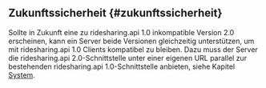## Zukunftssicherheit {#zukunftssicherheit}

Sollte in Zukunft eine zu ridesharing.api 1.0 inkompatible Version 2.0 erscheinen, kann ein
Server beide Versionen gleichzeitig unterstützen, um mit ridesharing.api 1.0 Clients
kompatibel zu bleiben. Dazu muss der Server die ridesharing.api 2.0-Schnittstelle unter
einer eigenen URL parallel zur bestehenden ridesharing.api 1.0-Schnittstelle anbieten,
siehe Kapitel [System](#system).